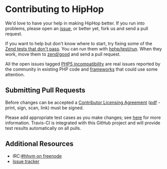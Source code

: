 # Contributing to HipHop

We'd love to have your help in making HipHop better. If you run into problems, please open an [issue](http://github.com/facebook/hiphop-php/issues), or better yet, fork us and send a pull request.

If you want to help but don't know where to start, try fixing some of the [Zend tests that don't pass](hphp/test/zend/bad). You can run them with [hphp/test/run](hphp/test/run). When they work, move them to [zend/good](hphp/test/zend/good) and send a pull request.

All the open issues tagged [PHP5 incompatibility](https://github.com/facebook/hiphop-php/issues?labels=php5+incompatibility&page=1&state=open) are real issues reported by the community in existing PHP code and [frameworks](https://github.com/facebook/hiphop-php/wiki/OSS-PHP-Frameworks-Unit-Testing:-General) that could use some attention.

## Submitting Pull Requests

Before changes can be accepted a [Contributor Licensing Agreement](http://code.facebook.com/cla) ([pdf](https://github.com/facebook/hiphop-php/raw/master/hphp/doc/FB_Individual_CLA.pdf) - print, sign, scan, link) must be signed.

Please add appropriate test cases as you make changes; see [here](hphp/test) for more information. Travis-CI is integrated with this GitHub project and will provide test results automatically on all pulls.

## Additional Resources

 * IRC:[#hhvm on freenode](http://webchat.freenode.net/?channels=hhvm)
 * [Issue tracker](http://github.com/facebook/hiphop-php/issues)
